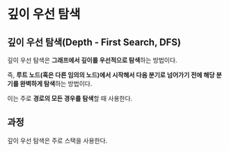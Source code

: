 # 깊이 우선 탐색
## 깊이 우선 탐색(Depth - First Search, DFS)
깊이 우선 탐색은 **그래프에서 깊이를 우선적으로 탐색**하는 방법이다.

즉, **루트 노드(혹은 다른 임의의 노드)에서 시작해서 다음 분기로 넘어가기 전에 해당 분기를 완벽하게 탐색**하는 방법이다.

이는 주로 **경로의 모든 경우를 탐색**할 때 사용한다.

## 과정
깊이 우선 탐색은 주로 스택을 사용한다.

